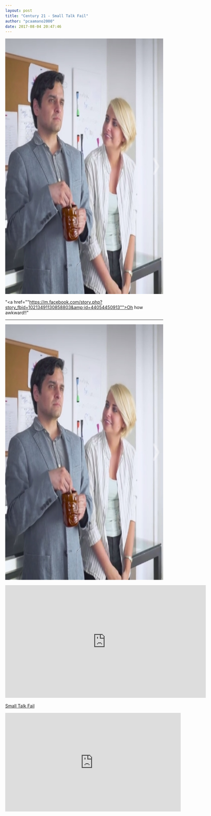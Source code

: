 ```yaml
---
layout: post
title: "Century 21 - Small Talk Fail"
author: "pcaamano2000"
date: 2017-08-04 20:47:46
---
```



                                                                                                                                          
  <img width="750" height="816" src="https://github.com/pcaamano2000/airspace-draft/blob/master/img/Cent21Thumb.jpg">



"<a href=""https://m.facebook.com/story.php?story_fbid=10213491130858803&amp;id=44054450913"">Oh how awkward!!</a>"	

 - - - - - 

<a href="https://m.facebook.com/story.php?story_fbid=10213491130858803&amp;id=44054450913"><img src="https://github.com/pcaamano2000/airspace-draft/blob/master/img/Cent21Thumb.jpg" style="width:750px; height:816px" title="Century 21" alt="Cent21"></a>




<iframe src="https://github.com/pcaamano2000/airspace-draft/blob/master/img/Cent21Thumb.jpg" width="640" height="360" frameborder="0" allow="autoplay; fullscreen" allowfullscreen></iframe>
<p><a href="https://m.facebook.com/story.php?story_fbid=10213491130858803&amp;id=44054450913">Small Talk Fail</a> </p>




<iframe src="https://www.facebook.com/plugins/video.php?href=https://m.facebook.com/story.php?story_fbid=10213491130858803&amp;id=44054450913show_text=0&width=560" width="560" height="315" style="border:none;overflow:hidden" scrolling="no" frameborder="0" allowTransparency="true" allowFullScreen="true"></iframe>
